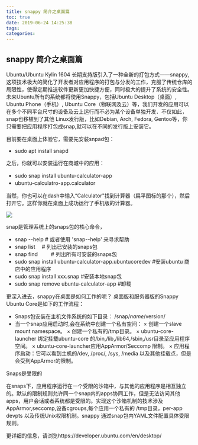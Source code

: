 ```yaml
---
title: snappy 简介之桌面篇
toc: true
date: 2019-06-24 14:25:38
tags:
categories:
---
```






## snappy 简介之桌面篇

Ubuntu/Ubuntu Kylin 1604 长期支持版引入了一种全新的打包方式——snappy, 这项技术极大的简化了开发者对应用程序的打包与分发的工作，克服了传统仓库的局限性，使得定期推送软件更新更加快捷方便，同时极大的提升了系统的安全性。 未来Ubuntu所有的系统都将使用Snappy，包括Ubuntu Desktop（桌面）, Ubuntu Phone（手机）, Ubuntu Core（物联网及云）等，我们开发的应用可以在多个不同平台尺寸的设备及云上运行而不必为某个设备单独开发．不仅如此，snap也移植到了其他 Linux发行版，比如Debian, Arch, Fedora, Gentoo等，你只需要把应用程序打包成snap,就可以在不同的发行版上安装它。

目前要在桌面上体验它，需要先安装snpad包：
 * sudo apt install snapd
  
之后，你就可以安装运行在商城中的应用：　　
 * sudo snap install ubuntu-calculator-app　　
 * ubuntu-calculatro-app.calculator　
　

当然，你也可以在dash中输入“Calculator"找到计算器（扁平图标的那个），然后打开它。这样你就在桌面上成功运行了手机版的计算器。

![](http://www.ubuntukylin.com/upload/201606/1466755449408310.jpg)

snap是管理系统上的snaps包的核心命令，　
 * snap --help      # 或者使用 'snap--help' 来寻求帮助
 * snap list       　# 列出已安装的snaps包
 * snap find    　　  # 列出所有可安装的snaps包
 * sudo snap install ubuntu-calculator-app.ubuntucoredev     #安装ubuntu 商店中的应用程序
 * sudo snap install xxx.snap     #安装本地snap包
 * sudo snap remove ubuntu-calculator-app     #卸载

更深入进去，snappy在桌面是如何工作的呢？
桌面版和服务器版的Snappy Ubuntu Core是如下的工作流程：
* Snaps包安装在主机文件系统的如下目录：
  /snap/$name/$version/
* 当一个snap应用启动时,会在系统中创建一个私有空间：
  × 创建一个slave mount namespace。
  × 创建一个私有的/tmp目录。
  × ubuntu-core-launcher 绑定挂载ubuntu-core 的/bin,/lib,/lib64,/sbin,/usr目录至应用程序空间。
  × ubuntu-core-launcher应用AppArmor/Seccomp 限制。
  × 应用程序启动：它可以看到主机的/dev, /proc/, /sys, /media 以及其他挂载点，但是会受到AppArmor的限制。

Snaps是受限的

在snaps下，应用程序运行在一个受限的沙箱中，与其他的应用程序是相互独立的。默认的限制规则允许同一个snap内的apps协同工作，但是无法访问其他apps，用户会话或者系统都是受限的。实现这个沙箱机制的技术涉及AppArmor,seccomp,设备cgroups,每个应用一个私有的 /tmp目录，per-app devpts 以及传统Unix权限机制。snappy 通过snap包内YAML文件配置具体受限规则。

更详细的信息，请浏览https://developer.ubuntu.com/en/desktop/
